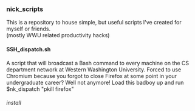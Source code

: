 ### nick_scripts
This is a repository to house simple, but useful scripts I've created for myself or friends.   
(mostly WWU related productivity hacks)



#### SSH_dispatch.sh
A script that will broadcast a Bash command to every machine on the CS department network at Western Washington University. Forced to use Chromium because you forgot to close Firefox at some point in your undergraduate career? Well not anymore! 
Load this badboy up and run $nk_dispatch "pkill firefox"  
###### install

